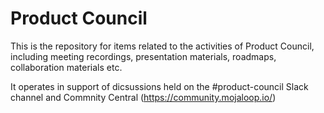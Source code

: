 # Product Council
This is the repository for items related to the activities of Product Council, including meeting recordings, presentation materials, roadmaps, collaboration materials etc.

It operates in support of dicsussions held on the #product-council Slack channel and Commnity Central (https://community.mojaloop.io/)
